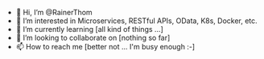 - 👋 Hi, I’m @RainerThom
- 👀 I’m interested in Microservices, RESTful APIs, OData, K8s, Docker, etc.
- 🌱 I’m currently learning [all kind of things ...]
- 💞️ I’m looking to collaborate on [nothing so far]
- 📫 How to reach me [better not ... I'm busy enough :-]

<!---
RainerThom/RainerThom is a ✨ special ✨ repository because its `README.md` (this file) appears on your GitHub profile.
You can click the Preview link to take a look at your changes.
--->
